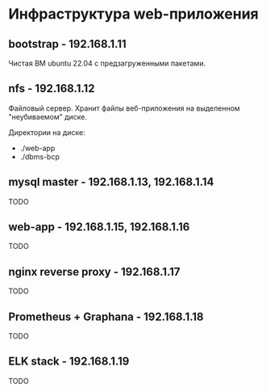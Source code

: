 # Инфраструктура web-приложения

## bootstrap - 192.168.1.11
Чистая ВМ ubuntu 22.04 с предзагруженными пакетами.

## nfs - 192.168.1.12
Файловый сервер.
Хранит файлы веб-приложения на выделенном "неубиваемом" диске.

Директории на диске:
* ./web-app
* ./dbms-bcp

## mysql master - 192.168.1.13, 192.168.1.14
TODO

## web-app - 192.168.1.15, 192.168.1.16
TODO

## nginx reverse proxy - 192.168.1.17
TODO

## Prometheus + Graphana - 192.168.1.18
TODO

## ELK stack - 192.168.1.19
TODO

